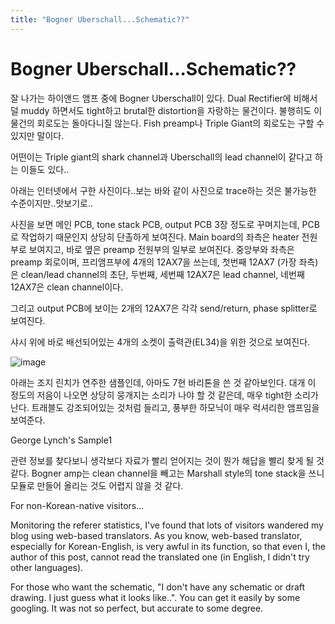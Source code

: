 ```yaml
---
title: "Bogner Uberschall...Schematic??"
---
```

# Bogner Uberschall...Schematic??

잘 나가는 하이앤드 앰프 중에 Bogner Uberschall이 있다. Dual Rectifier에 비해서 덜 muddy 하면서도 tight하고 brutal한 distortion을 자랑하는 물건이다. 불행히도 이 물건의 회로도는 돌아다니질 않는다. Fish preamp나 Triple Giant의 회로도는 구할 수 있지만 말이다.

어떤이는 Triple giant의 shark channel과 Uberschall의 lead channel이 같다고 하는 이들도 있다..

아래는 인터넷에서 구한 사진이다..보는 바와 같이 사진으로 trace하는 것은 불가능한 수준이지만..맛보기로..

사진을 보면 메인 PCB, tone stack PCB, output PCB 3장 정도로 꾸며지는데, PCB로 작업하기 때문인지 상당히 단촐하게 보여진다. Main board의 좌측은 heater 전원부로 보여지고, 바로 옆은 preamp 전원부의 일부로 보여진다. 중앙부와 좌측은 preamp 회로이며, 프리앰프부에 4개의 12AX7을 쓰는데, 첫번째 12AX7 (가장 좌측)은 clean/lead channel의 초단, 두번째, 세번째 12AX7은 lead channel, 네번째 12AX7은 clean channel이다.

그리고 output PCB에 보이는 2개의 12AX7은 각각 send/return, phase splitter로 보여진다.

샤시 위에 바로 배선되어있는 4개의 소켓이 출력관(EL34)을 위한 것으로 보여진다.

![image](/assets/images/1c605759e30080aa98903b5ca23703cb.png)



아래는 조지 린치가 연주한 샘플인데, 아마도 7현 바리톤을 쓴 것 같아보인다. 대개 이 정도의 저음이 나오면 상당히 뭉개지는 소리가 나야 할 것 같은데, 매우 tight한 소리가 난다. 트래블도 강조되어있는 것처럼 들리고, 풍부한 하모닉이 매우 럭셔리한 앰프임을 보여준다.

George Lynch's Sample1


관련 정보를 찾다보니 생각보다 자료가 빨리 얻어지는 것이 뭔가 해답을 빨리 찾게 될 것 같다. Bogner amp는 clean channel을 빼고는 Marshall style의 tone stack을 쓰니 모듈로 만들어 올리는 것도 어렵지 않을 것 같다.

For non-Korean-native visitors...

Monitoring the referer statistics, I've found that lots of visitors wandered my blog using web-based translators. As you know, web-based translator, especially for Korean-English, is very awful in its function, so that even I, the author of this post, cannot read the translated one (in English, I didn't try other languages).

For those who want the schematic, "I don't have any schematic or draft drawing. I just guess what it looks like..". You can get it easily by some googling. It was not so perfect, but accurate to some degree.





